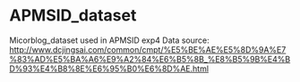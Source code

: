 # APMSID_dataset
Micorblog_dataset used in APMSID exp4
Data source:
http://www.dcjingsai.com/common/cmpt/%E5%BE%AE%E5%8D%9A%E7%83%AD%E5%BA%A6%E9%A2%84%E6%B5%8B_%E8%B5%9B%E4%BD%93%E4%B8%8E%E6%95%B0%E6%8D%AE.html
